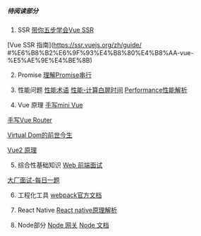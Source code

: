 ##### 待阅读部分
1. SSR 
[带你五步学会Vue SSR](https://segmentfault.com/a/1190000016637877)

[Vue SSR 指南](https://ssr.vuejs.org/zh/guide/
#%E6%B8%B2%E6%9F%93%E4%B8%80%E4%B8%AA-vue-%E5%AE%9E%E4%BE%8B)

2. Promise 
[理解Promise串行](https://zhuanlan.zhihu.com/p/90850451)

3. 性能问题
[性能术语](https://zhuanlan.zhihu.com/p/98880815)
[性能-计算白屏时间](https://cloud.tencent.com/developer/article/1540176)
[Performance性能解析](https://mp.weixin.qq.com/s?__biz=MzUxNjQ1NjMwNw==&mid=2247484475&idx=1&sn=2b5abaf80b1b27f46f130310e797d033&chksm=f9a66e27ced1e731cb1db2e9cb98d593b2e9090f5fec4a399b6b943cc25360cff71e90897f34&token=868668623&lang=zh_CN&scene=21#wechat_redirect)

4. Vue 原理
[手写mini Vue](https://juejin.cn/post/6959939047061979143)

[手写Vue Router](https://juejin.cn/post/6991640600533532679)

[Virtual Dom的前世今生](https://juejin.cn/post/6844903609667321863)

[Vue2 原理](https://blog.windstone.cc/vue/vue-series/vue-router/#history-%E5%8F%98%E5%8C%96%E6%9C%BA%E5%88%B6)

5. 综合性基础知识
[Web 前端面试](https://vue3js.cn/interview/css/BFC.html#%E4%BA%8C%E3%80%81%E8%A7%A6%E5%8F%91%E6%9D%A1%E4%BB%B6)

[大厂面试-每日一题](https://q.shanyue.tech/fe/vue/91.html)

6. 工程化工具
[webpack官方文档](https://webpack.docschina.org/plugins/html-webpack-plugin/)

7. React Native
[React native原理解析](http://blog.poetries.top/2019/10/02/rn-yuanli/)

8. Node部分
[Node 网关](https://juejin.cn/post/6844903491224207367)
[Node 文档](http://nodejs.cn/api/http2.html#http2_push_streams_on_the_client)